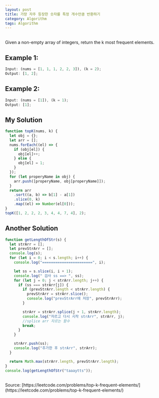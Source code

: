 ```yaml
---
layout: post
title: 가장 자주 등장한 숫자를 특정 개수만큼 반환하기
category: Algorithm
tags: Algorithm
---
```


<br>
Given a non-empty array of integers, return the k most frequent elements.

## Example 1:

```jsx
Input: (nums = [1, 1, 1, 2, 2, 3]), (k = 2);
Output: [1, 2];
```

## Example 2:

```jsx
Input: (nums = [1]), (k = 1);
Output: [1];
```

## My Solution

```jsx
function topK(nums, k) {
  let obj = {};
  let arr = [];
  nums.forEach((el) => {
    if (obj[el]) {
      obj[el]++;
    } else {
      obj[el] = 1;
    }
  });
  for (let properyName in obj) {
    arr.push([properyName, obj[properyName]]);
  }
  return arr
    .sort((a, b) => b[1] - a[1])
    .slice(0, k)
    .map((el) => Number(el[0]));
}
topK([1, 2, 2, 2, 3, 4, 4, 7, 4], 2);
```

## Another Solution

```jsx
function getLengthOfStr(s) {
  let strArr = [];
  let prevStrArr = [];
  console.log(s);
  for (let i = 0; i < s.length; i++) {
    console.log("=======================", i);

    let ss = s.slice(i, i + 1);
    console.log(" 검사 ss ==> ", ss);
    for (let j = 0; j < strArr.length; j++) {
      if (ss === strArr[j]) {
        if (prevStrArr.length < strArr.length) {
          prevStrArr = strArr.slice();
          console.log("prevStrArr에 저장", prevStrArr);
        }

        strArr = strArr.splice(j + 1, strArr.length);
        console.log("자르고 다시 시작 strArr", strArr, j);
        //splice arr 자르는 함수
        break;
      }
    }

    strArr.push(ss);
    console.log("추가한 후 strArr", strArr);
  }

  return Math.max(strArr.length, prevStrArr.length);
}
console.log(getLengthOfStr("taaaytts"));
```

<br>
Source: [https://leetcode.com/problems/top-k-frequent-elements/](https://leetcode.com/problems/top-k-frequent-elements/)
